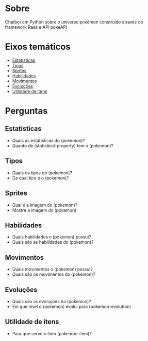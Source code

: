 # Sobre
Chatbot em Python sobre o universo pokémon construído através do framework Rasa e API pokeAPI 



# Eixos temáticos

- [Estatísticas](#estatísticas)
- [Tipos](#tipos)
- [Sprites](#sprites)
- [Habilidades](#habilidades)
- [Movimentos](#movimentos)
- [Evoluções](#evoluções)
- [Utilidade de itens](#utilidade-de-itens)


# Perguntas

## Estatísticas
- Quais as estatísticas do (pokemon)?
- Quanto de (statistical-property) tem o (pokemon)?

## Tipos
- Quais os tipos do (pokemon)?
- De qual tipo é o (pokemon)?

## Sprites
- Qual é a imagem do (pokemon)?
- Mostre a imagem do (pokemon)

## Habilidades
- Quais habilidades o (pokemon) possui?
- Quais são as habilidades do (pokemon)?

## Movimentos
- Quais movimentos o (pokemon) possui?
- Quais são os movimentos do (pokemon)?

## Evoluções
- Quais são as evoluções do (pokemon)?
- Em que nível o (pokemon) evolui para (pokemon-evolution)

## Utilidade de itens
- Para que serve o item (pokemon-item)?